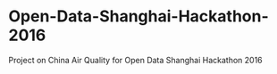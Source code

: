 # Open-Data-Shanghai-Hackathon-2016
Project on China Air Quality for Open Data Shanghai Hackathon 2016
